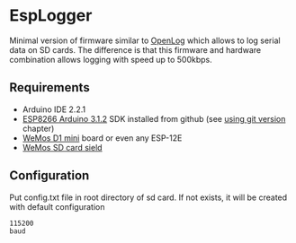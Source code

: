 # EspLogger

Minimal version of firmware similar to [OpenLog](https://github.com/sparkfun/OpenLog) which allows to log serial data on SD cards.
The difference is that this firmware and hardware combination allows logging with speed up to 500kbps.

## Requirements

- Arduino IDE 2.2.1
- [ESP8266 Arduino 3.1.2](https://github.com/esp8266/Arduino) SDK installed from github (see [using git version](https://github.com/esp8266/Arduino#using-git-version) chapter)
- [WeMos D1 mini](https://www.wemos.cc/product/d1-mini.html) board or even any ESP-12E
- [WeMos SD card sield](https://www.wemos.cc/product/micro-sd-card-shield.html)

## Configuration

Put config.txt file in root directory of sd card. If not exists, it will be created with default configuration
```
115200
baud
```
